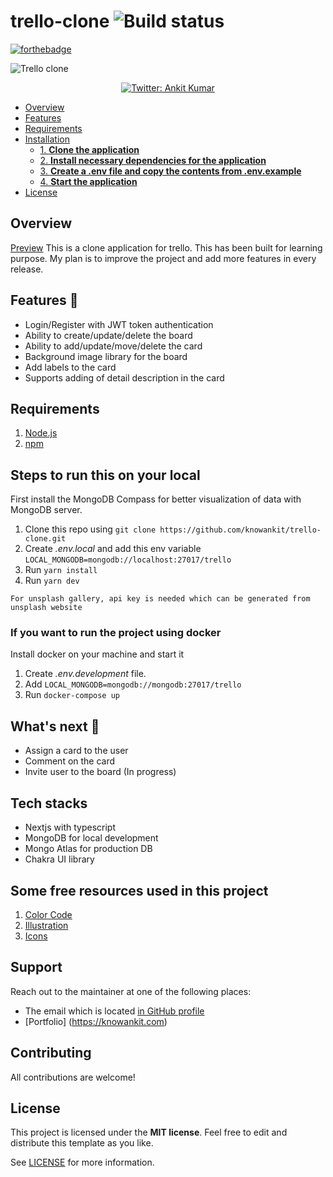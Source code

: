 # trello-clone ![Build status](https://github.com/knowankit/trello-clone/actions/workflows/main.yml/badge.svg)

[![forthebadge](https://forthebadge.com/images/badges/built-with-love.svg)](https://forthebadge.com)

![Trello clone](https://github.com/knowankit/trello-clone/blob/develop/demo.gif)
<p align="center">
  <a href="https://twitter.com/knowankit">
    <img alt="Twitter: Ankit Kumar" src="https://img.shields.io/twitter/follow/knowankit.svg?style=social" target="_blank" />
  </a>
</p>

- [Overview](#overview)
- [Features](#features-🤩)
- [Requirements](#requirements)
- [Installation](#steps-to-run-this-on-your-local)
  - [1. **Clone the application**](#1-clone-the-application)
  - [2. **Install necessary dependencies for the application**](#2-install-necessary-dependencies-for-the-application)
  - [3. **Create a .env file and copy the contents from .env.example**](#3-create-a-env-file-and-copy-the-contents-from-envexample)
  - [4. **Start the application**](#4-start-the-application)
- [License](#license)

## Overview

[Preview](https://trello-clone-one.vercel.app/) This is a clone application for trello. This has been built for learning purpose. My plan is to improve the project and add more features in every release.

## Features 🤩

- Login/Register with JWT token authentication
- Ability to create/update/delete the board
- Ability to add/update/move/delete the card
- Background image library for the board
- Add labels to the card
- Supports adding of detail description in the card

## Requirements

1. [Node.js](https://nodejs.org/)
2. [npm](https://www.npmjs.com/)

## Steps to run this on your local

First install the MongoDB Compass for better visualization of data with MongoDB server.

1. Clone this repo using `git clone https://github.com/knowankit/trello-clone.git`
2. Create _.env.local_ and add this env variable `LOCAL_MONGODB=mongodb://localhost:27017/trello`
3. Run `yarn install`
4. Run `yarn dev`

`For unsplash gallery, api key is needed which can be generated from unsplash website`

### If you want to run the project using docker

Install docker on your machine and start it

1. Create _.env.development_ file.
2. Add `LOCAL_MONGODB=mongodb://mongodb:27017/trello`
3. Run `docker-compose up`

## What's next 🚀

- Assign a card to the user
- Comment on the card
- Invite user to the board (In progress)

## Tech stacks

- Nextjs with typescript
- MongoDB for local development
- Mongo Atlas for production DB
- Chakra UI library

## Some free resources used in this project

1. [Color Code](https://www.designpieces.com/palette/trello-color-palette-hex-and-rgb/)
2. [Illustration](https://undraw.co/illustrations)
3. [Icons](https://github.com/react-icons/react-icons)

## Support

Reach out to the maintainer at one of the following places:

- The email which is located [in GitHub profile](https://github.com/knowankit)
- [Portfolio] (https://knowankit.com)

## Contributing

All contributions are welcome!

## License

This project is licensed under the **MIT license**. Feel free to edit and distribute this template as you like.

See [LICENSE](LICENSE) for more information.
